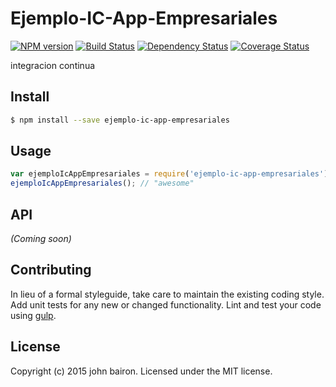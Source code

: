# Ejemplo-IC-App-Empresariales 
[![NPM version][npm-image]][npm-url] [![Build Status][travis-image]][travis-url] [![Dependency Status][daviddm-url]][daviddm-image] [![Coverage Status][coveralls-image]][coveralls-url]

integracion continua


## Install

```bash
$ npm install --save ejemplo-ic-app-empresariales
```


## Usage

```javascript
var ejemploIcAppEmpresariales = require('ejemplo-ic-app-empresariales');
ejemploIcAppEmpresariales(); // "awesome"
```

## API

_(Coming soon)_


## Contributing

In lieu of a formal styleguide, take care to maintain the existing coding style. Add unit tests for any new or changed functionality. Lint and test your code using [gulp](http://gulpjs.com/).


## License

Copyright (c) 2015 john bairon. Licensed under the MIT license.



[npm-url]: https://npmjs.org/package/ejemplo-ic-app-empresariales
[npm-image]: https://badge.fury.io/js/ejemplo-ic-app-empresariales.svg
[travis-url]: https://travis-ci.org/johnbairon/ejemplo-ic-app-empresariales
[travis-image]: https://travis-ci.org/johnbairon/ejemplo-ic-app-empresariales.svg?branch=master
[daviddm-url]: https://david-dm.org/johnbairon/ejemplo-ic-app-empresariales.svg?theme=shields.io
[daviddm-image]: https://david-dm.org/johnbairon/ejemplo-ic-app-empresariales
[coveralls-url]: https://coveralls.io/r/johnbairon/ejemplo-ic-app-empresariales
[coveralls-image]: https://coveralls.io/repos/johnbairon/ejemplo-ic-app-empresariales/badge.png
